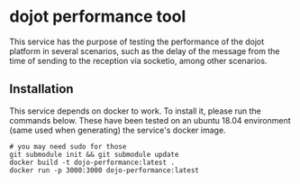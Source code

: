 # dojot performance tool

This service has the purpose of testing the performance of the dojot platform in several scenarios, 
such as the delay of the message from the time of sending to the reception via socketio, among other scenarios.

## Installation

This service depends on docker to work. To install it, please run the
commands below. These have been tested on an ubuntu 18.04 environment (same used when generating)
the service's docker image.

```shell
# you may need sudo for those
git submodule init && git submodule update
docker build -t dojo-performance:latest .
docker run -p 3000:3000 dojo-performance:latest
